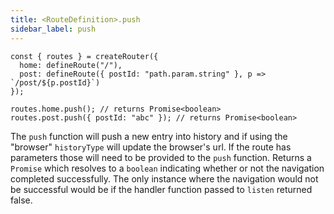 ```yaml
---
title: <RouteDefinition>.push
sidebar_label: push
---
```


```tsx
const { routes } = createRouter({
  home: defineRoute("/"),
  post: defineRoute({ postId: "path.param.string" }, p => `/post/${p.postId}`)
});

routes.home.push(); // returns Promise<boolean>
routes.post.push({ postId: "abc" }); // returns Promise<boolean>
```

The `push` function will push a new entry into history and if using the "browser" `historyType` will update the browser's url. If the route has parameters those will need to be provided to the `push` function. Returns a `Promise` which resolves to a `boolean` indicating whether or not the navigation completed successfully. The only instance where the navigation would not be successful would be if the handler function passed to `listen` returned false.
